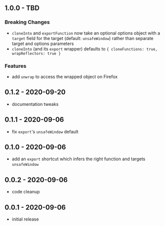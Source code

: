 ## 1.0.0 - TBD

### Breaking Changes

- `cloneInto` and `exportFunction` now take an optional options object with a
  `target` field for the target (default: `unsafeWindow`) rather than separate
  target and options parameters
- `cloneInto` (and its `export` wrapper) defaults to `{ cloneFunctions: true, wrapReflectors: true }`

### Features

- add `unwrap` to access the wrapped object on Firefox

## 0.1.2 - 2020-09-20

- documentation tweaks

## 0.1.1 - 2020-09-06

- fix `export`'s `unsafeWindow` default

## 0.1.0 - 2020-09-06

- add an `export` shortcut which infers the right function and targets
  `unsafeWindow`

## 0.0.2 - 2020-09-06

- code cleanup

## 0.0.1 - 2020-09-06

- initial release
